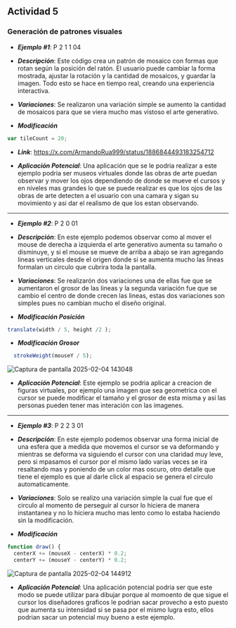## Actividad 5

### Generación de patrones visuales

- ***Ejemplo #1***: P 2 1 1 04

- ***Descripción***: Este código crea un patrón de mosaico con formas que rotan según la posición del ratón. El usuario puede cambiar la forma mostrada, ajustar la rotación y la cantidad de mosaicos, y guardar la imagen. Todo esto se hace en tiempo real, creando una experiencia interactiva.

- ***Variaciones***: Se realizaron una variación simple se aumento la cantidad de mosaicos para que se viera mucho mas vistoso el arte generativo.

- ***Modificación***
```js
var tileCount = 20;
```

- ***Link***: https://x.com/ArmandoRua999/status/1886844493183254712

- ***Aplicación Potencial***: Una aplicación que se le podria realizar a este ejemplo podria ser museos virtuales donde las obras de arte puedan observar y mover los ojos dependiendo de donde se mueve el cursos y en niveles mas grandes lo que se puede realizar es que los ojos de las obras de arte detecten a el usuario con una camara y sigan su movimiento y asi dar el realismo de que los estan observando.


______________________________________________________________________________________________________________________________________________________________________________________

- ***Ejemplo #2***: P 2 0 01

- ***Descripción***: En este ejemplo podemos observar como al mover el mouse de derecha a izquierda el arte generativo aumenta su tamaño o disminuye, y si el mouse se mueve de arriba a abajo se iran agregando lineas verticales desde el origen donde si se aumenta mucho las lineas formalan un circulo que cubrira toda la pantalla.

- ***Variaciones***: Se realizarón dos variaciones una de ellas fue que se aumentaron el grosor de las lineas y la segunda variación fue que se cambio el centro de donde crecen las lineas, estas dos variaciones son simples pues no cambian mucho el diseño original.

- ***Modificación Posición***
```js
translate(width / 5, height /2 );
```
- ***Modificación Grosor***
```js
  strokeWeight(mouseY / 5);
```

![Captura de pantalla 2025-02-04 143048](https://github.com/user-attachments/assets/23e95233-5664-4f67-ae59-f7f294cac8dc)

- ***Aplicación Potencial***: Este ejemplo se podria aplicar a creacion de figuras virtuales, por ejemplo una imagen que sea geometrica con el cursor se puede modificar el tamaño y el grosor de esta misma y asi las personas pueden tener mas interación con las imagenes.


___________________________________________________________________________________________________________________________________________________________________________

- ***Ejemplo #3***: P 2 2 3 01

- ***Descripción***: En este ejemplo podemos observar una forma inicial de una esfera que a medida que movemos el cursor se va deformando y mientras se deforma va siguiendo el cursor con una claridad muy leve, pero si mpasamos el cursor por el mismo lado varias veces se ira resaltando mas y poniendo de un color mas oscuro, otro detalle que tiene el ejemplo es que al darle click al espacio se genera el circulo automaticamente.

- ***Variaciones***: Solo se realizo una variación simple la cual fue que el circulo al momento de perseguir al cursor lo hiciera de manera instantanea y no lo hiciera mucho mas lento como lo estaba haciendo sin la modificación.

- ***Modificación***
```js
function draw() {
  centerX += (mouseX - centerX) * 0.2;
  centerY += (mouseY - centerY) * 0.2;
```

![Captura de pantalla 2025-02-04 144912](https://github.com/user-attachments/assets/aca7d256-1024-499c-afe8-c29b0eff1fc2)

- ***Aplicación Potencial***: Una aplicación potencial podria ser que este modo se puede utilizar para dibujar porque al momoento de que sigue el cursor los diseñadores graficos le podrian sacar provecho a esto puesto que aumenta su intensidad si se pasa por el mismo lugra esto, ellos podrian sacar un potencial muy bueno a este ejemplo.








































